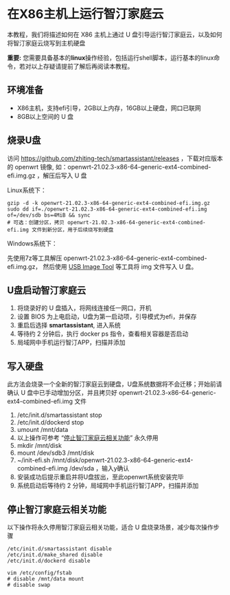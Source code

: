 # 在X86主机上运行智汀家庭云

本教程，我们将描述如何在 X86 主机上通过 U 盘引导运行智汀家庭云，以及如何将智汀家庭云烧写到主机硬盘

**重要:** 您需要具备基本的**linux**操作经验，包括运行shell脚本，运行基本的linux命令，若对以上存疑请提前了解后再阅读本教程。

## 环境准备

* X86主机，支持efi引导，2GB以上内存，16GB以上硬盘，网口已联网
* 8GB以上空间的 U 盘

## 烧录U盘

访问 https://github.com/zhiting-tech/smartassistant/releases ，下载对应版本的 openwrt 镜像, 
如：openwrt-21.02.3-x86-64-generic-ext4-combined-efi.img.gz ，解压后写入 U 盘

Linux系统下：

``` shell
gzip -d -k openwrt-21.02.3-x86-64-generic-ext4-combined-efi.img.gz
sudo dd if=./openwrt-21.02.3-x86-64-generic-ext4-combined-efi.img of=/dev/sdb bs=4MiB && sync
# 可选：创建分区，拷贝 openwrt-21.02.3-x86-64-generic-ext4-combined-efi.img 文件到新分区，用于后续烧写到硬盘
```

Windows系统下：

先使用7z等工具解压 openwrt-21.02.3-x86-64-generic-ext4-combined-efi.img.gz，
然后使用 [USB Image Tool](https://www.alexpage.de/usb-image-tool/) 等工具将 img 文件写入 U 盘。

## U盘启动智汀家庭云

1. 将烧录好的 U 盘插入，将网线连接任一网口，开机
2. 设置 BIOS 为上电启动，U盘为第一启动项，引导模式为efi，并保存
3. 重启后选择 **smartassistant**, 进入系统
4. 等待约 2 分钟后，执行 docker ps 指令，查看相关容器是否启动
5. 局域网中手机运行智汀APP，扫描并添加

## 写入硬盘

此方法会烧录一个全新的智汀家庭云到硬盘，U盘系统数据将不会迁移；开始前请确认 U 盘中已手动增加分区，并且拷贝好 openwrt-21.02.3-x86-64-generic-ext4-combined-efi.img 文件

1. /etc/init.d/smartassistant stop
2. /etc/init.d/dockerd stop
3. umount /mnt/data
4. 以上操作可参考 “[停止智汀家庭云相关功能](#停止智汀家庭云相关功能)” 永久停用
5. mkdir /mnt/disk
6. mount /dev/sdb3 /mnt/disk
7. ~/init-efi.sh /mnt/disk/openwrt-21.02.3-x86-64-generic-ext4-combined-efi.img /dev/sda ，输入y确认
8. 安装成功后提示重启并将U盘拔出，至此openwrt系统安装完毕
9. 系统启动后等待约 2 分钟，局域网中手机运行智汀APP，扫描并添加

## 停止智汀家庭云相关功能

以下操作将永久停用智汀家庭云相关功能，适合 U 盘烧录场景，减少每次操作步骤

``` shell
/etc/init.d/smartassistant disable
/etc/init.d/make_shared disable
/etc/init.d/dockerd disable

vim /etc/config/fstab
# disable /mnt/data mount
# disable swap
```